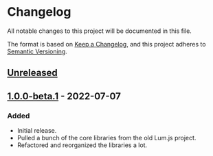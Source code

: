# Changelog
All notable changes to this project will be documented in this file.

The format is based on [Keep a Changelog](https://keepachangelog.com/en/1.0.0/),
and this project adheres to [Semantic Versioning](https://semver.org/spec/v2.0.0.html).

## [Unreleased]

## [1.0.0-beta.1] - 2022-07-07
### Added
- Initial release.
- Pulled a bunch of the core libraries from the old Lum.js project.
- Refactored and reorganized the libraries a lot.

[Unreleased]: https://github.com/supernovus/lum.core.js/compare/v1.0.0-beta.1...HEAD
[1.0.0-beta.1]: https://github.com/supernovus/lum.core.js/releases/tag/v1.0.0-beta.1

